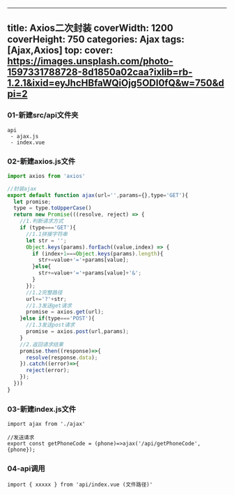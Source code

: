 ---
title: Axios二次封装
coverWidth: 1200
coverHeight: 750
categories: Ajax
tags: [Ajax,Axios]
top:
cover:  https://images.unsplash.com/photo-1597331788728-8d1850a02caa?ixlib=rb-1.2.1&ixid=eyJhcHBfaWQiOjg5ODI0fQ&w=750&dpi=2
------
<!--more-->


### 01-新建src/api文件夹
```
api
 - ajax.js
 - index.vue
```
### 02-新建axios.js文件
```js
import axios from 'axios'

//封装ajax
export default function ajax(url='',params={},type='GET'){
  let promise;
  type = type.toUpperCase()
  return new Promise(((resolve, reject) => {
    //1.判断请求方式
    if (type==='GET'){
      //1.1拼接字符串
      let str = '';
      Object.keys(params).forEach((value,index) => {
        if (index+1===Object.keys(params).length){
          str+=value+'='+params[value];
        }else{
          str+=value+'='+params[value]+'&';
        }
      });
      //1.2完整路径
      url+='?'+str;
      //1.3发送get请求
      promise = axios.get(url);
    }else if(type==='POST'){
      //1.3发送post请求
      promise = axios.post(url,params);
    }
    //2.返回请求结果
    promise.then((response)=>{
      resolve(response.data);
    }).catch((error)=>{
      reject(error);
    });
  }))
}

```
### 03-新建index.js文件
```
import ajax from './ajax'

//发送请求
export const getPhoneCode = (phone)=>ajax('/api/getPhoneCode',{phone});

```
### 04-api调用
```
import { xxxxx } from 'api/index.vue (文件路径)'
```
